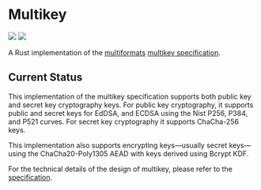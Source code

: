 # Multikey

[![](https://img.shields.io/badge/made%20by-Cryptid%20Technologies-gold.svg?style=flat-square)][0]
[![](https://img.shields.io/badge/project-multiformats-blue.svg?style=flat-square)][1]

A Rust implementation of the [multiformats][1] [multikey specification][2].

## Current Status

This implementation of the multikey specification supports both public key and
secret key cryptography keys. For public key cryptography, it supports public
and secret keys for EdDSA, and ECDSA using the Nist P256, P384, and P521
curves. For secret key cryptography it supports ChaCha-256 keys.

This implementation also supports encrypting keys—usually secret keys—using the
ChaCha20-Poly1305 AEAD with keys derived using Bcrypt KDF.

For the technical details of the design of multikey, please refer to the
[specification][2].

[0]: https://cryptid.tech
[1]: https://github.com/multiformats/multiformats
[2]: https://github.com/cryptidtech/provenance-specifications/blob/main/specifications/multikey.made

